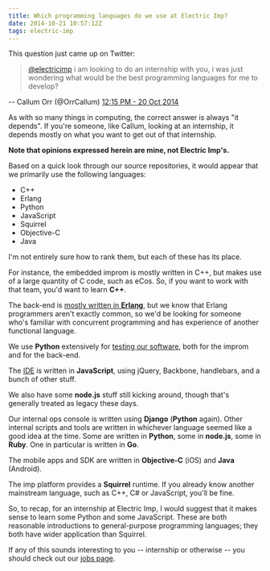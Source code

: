 ```yaml
---
title: Which programming languages do we use at Electric Imp?
date: 2014-10-21 10:57:12Z
tags: electric-imp
---
```


This question just came up on Twitter:

> [@electricimp](https://twitter.com/electricimp) i am looking to do an
> internship with you, i was just wondering what would be the best programming
> languages for me to develop?

-- Callum Orr (@OrrCallum) [12:15 PM - 20 Oct 2014](https://twitter.com/OrrCallum/status/524156992127250432)

As with so many things in computing, the correct answer is always "it depends".
If you're someone, like Callum, looking at an internship, it depends mostly on
what you want to get out of that internship.

**Note that opinions expressed herein are mine, not Electric Imp's.**

Based on a quick look through our source repositories, it would appear that we
primarily use the following languages:

 - C++
 - Erlang
 - Python
 - JavaScript
 - Squirrel
 - Objective-C
 - Java

I'm not entirely sure how to rank them, but each of these has its place.

For instance, the embedded improm is mostly written in C++, but makes use of a
large quantity of C code, such as eCos. So, if you want to work with that team,
you'd want to learn **C++**.

The back-end is [mostly written in
**Erlang**](http://blog.electricimp.com/post/85932940180/electric-imp-moves-to-erlang-programming-language),
but we know that Erlang programmers aren't exactly common, so we'd be looking
for someone who's familiar with concurrent programming and has experience of
another functional language.

We use **Python** extensively for [testing our
software](https://community.electricimp.com/blog/how-electric-imp-tests-software/),
both for the improm and for the back-end.

The [IDE](http://ide.electricimp.com) is written in **JavaScript**, using
jQuery, Backbone, handlebars, and a bunch of other stuff.

We also have some **node.js** stuff still kicking around, though that's generally
treated as legacy these days.

Our internal ops console is written using **Django** (**Python** again). Other
internal scripts and tools are written in whichever language seemed like a good
idea at the time. Some are written in **Python**, some in **node.js**, some in
**Ruby**. One in particular is written in **Go**.

The mobile apps and SDK are written in **Objective-C** (iOS) and **Java**
(Android).

The imp platform provides a **Squirrel** runtime. If you already know another
mainstream language, such as C++, C# or JavaScript, you'll be fine.

So, to recap, for an internship at Electric Imp, I would suggest that it makes
sense to learn some Python and some JavaScript. These are both reasonable
introductions to general-purpose programming languages; they both have wider
application than Squirrel.

If any of this sounds interesting to you -- internship or otherwise -- you
should check out our [jobs page](http://electricimp.com/aboutus/jobs/).
